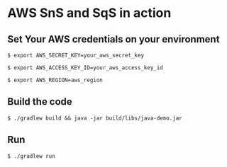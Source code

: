 # AWS SnS and SqS in action

## Set Your AWS credentials on your environment
```
$ export AWS_SECRET_KEY=your_aws_secret_key
```
```
$ export AWS_ACCESS_KEY_ID=your_aws_access_key_id
```
```
$ export AWS_REGION=aws_region
```

## Build the code
```
$ ./gradlew build && java -jar build/libs/java-demo.jar
```
## Run
```
$ ./gradlew run
```
